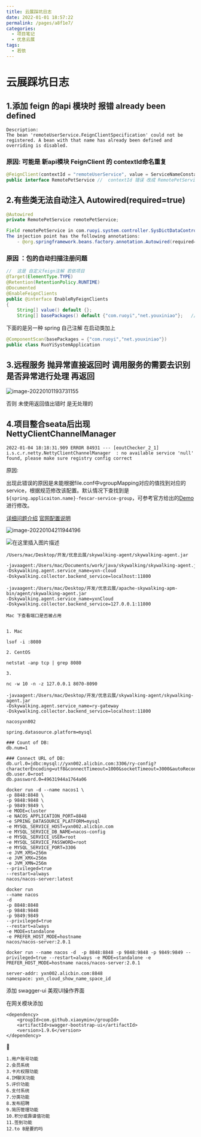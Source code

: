 ```yaml
---
title: 云展踩坑日志
date: 2022-01-01 18:57:22
permalink: /pages/a8f1e7/
categories:
  - 项目笔记
  - 优息云展
tags:
  - 若依
---
```


# 云展踩坑日志

## 1.添加 feign 的api 模块时 报错 already been defined

```log
Description:
The bean 'remoteUserService.FeignClientSpecification' could not be registered. A bean with that name has already been defined and overriding is disabled.
```

### 原因: 可能是 新api模块   FeignClient 的 contextId命名重复

```java
@FeignClient(contextId = "remoteUserService", value = ServiceNameConstants.YXN_CLOUD_SERVICE, fallbackFactory = RemotePetFallbackFactory.class)
public interface RemotePetService //  contextId 错误 改成 RemotePetService 新的对应远程服务
```

## 2.有些类无法自动注入 Autowired(required=true)

```java
@Autowired
private RemotePetService remotePetService;
```

```java
Field remotePetService in com.ruoyi.system.controller.SysDictDataController required a bean of type 'net.youxiniao.cloud.api.RemotePetService' that could not be found.
The injection point has the following annotations:
	- @org.springframework.beans.factory.annotation.Autowired(required=true)
```

### 原因 ：包的自动扫描注册问题

```java
//  这是 自定义feign注解 若依项目
@Target(ElementType.TYPE)
@Retention(RetentionPolicy.RUNTIME)
@Documented
@EnableFeignClients
public @interface EnableRyFeignClients
{
    String[] value() default {};
    String[] basePackages() default {"com.ruoyi","net.youxiniao"};   // 若依的项目 添加自己的 包名前缀  "net.youxiniao"
```

下面的是另一种 spring 自己注解 在启动类加上

```java
@ComponentScan(basePackages = {"com.ruoyi","net.youxiniao"})
public class RuoYiSystemApplication
```

## 3.远程服务 抛异常直接返回时 调用服务的需要去识别是否异常进行处理 再返回

![image-20220101193731155](http://img.alicbin.com/img/20220101193731.png)

否则  未使用返回值出错时 是无处理的



## 4.项目整合seata后出现NettyClientChannelManager

```log
2022-01-04 18:18:31.909 ERROR 84931 --- [eoutChecker_2_1] i.s.c.r.netty.NettyClientChannelManager  : no available service 'null' found, please make sure registry config correct
```

原因:

出现此错误的原因是未能根据file.conf中vgroupMapping对应的值找到对应的service，根据规范修改该配置。默认情况下查找到是`${spring.applicaiton.name}-fescar-service-group`，可参考官方给出的[Demo](https://github.com/seata/seata-samples/blob/master/springcloud-jpa-seata/order-service/src/main/resources/file.conf)进行修改。 

[详细问题介绍](https://blog.csdn.net/qq_30718137/article/details/118055773)      [官网配置说明](https://seata.io/zh-cn/docs/user/configurations.html)

![image-20220104211944196](http://img.alicbin.com/img/20220104211944.png)



![在这里插入图片描述](http://img.alicbin.com/img/20220104211951.png)



```
/Users/mac/Desktop/开发/优息云展/skywalking-agent/skywalking-agent.jar
```

```sh
-javaagent:/Users/mac/Documents/work/java/skywalking/skywalking-agent.jar
-Dskywalking.agent.service_name=yxn-cloud
-Dskywalking.collector.backend_service=localhost:11800
```

```shell
-javaagent:/Users/mac/Desktop/开发/优息云展/apache-skywalking-apm-bin/agent/skywalking-agent.jar
-Dskywalking.agent.service_name=yxnCloud 
-Dskywalking.collector.backend_service=127.0.0.1:11800
```





```
Mac 下查看端口是否被占用
 

1. Mac

lsof -i :8080

2. CentOS

netstat -anp tcp | grep 8080

3.

nc -w 10 -n -z 127.0.0.1 8070-8090
```





```
-javaagent:/Users/mac/Desktop/开发/优息云展/skywalking-agent/skywalking-agent.jar
-Dskywalking.agent.service_name=ry-gateway
-Dskywalking.collector.backend_service=localhost:11800
```

```
nacosyxn002
```

```
spring.datasource.platform=mysql

### Count of DB:
db.num=1

### Connect URL of DB:
db.url.0=jdbc:mysql://yxn002.alicbin.com:3306/ry-config?characterEncoding=utf8&connectTimeout=1000&socketTimeout=3000&autoReconnect=true&useUnicode=true&useSSL=false&serverTimezone=UTC
db.user.0=root
db.password.0=49631944a1764a06
```





```
docker run -d --name nacos1 \
-p 8848:8848 \
-p 9848:9848 \
-p 9849:9849 \
-e MODE=cluster 
-e NACOS_APPLICATION_PORT=8848 
-e SPRING_DATASOURCE_PLATFORM=mysql 
-e MYSQL_SERVICE_HOST=yxn002.alicbin.com 
-e MYSQL_SERVICE_DB_NAME=nacos-config 
-e MYSQL_SERVICE_USER=root 
-e MYSQL_SERVICE_PASSWORD=root 
-e MYSQL_SERVICE_PORT=3306
-e JVM_XMS=256m 
-e JVM_XMX=256m 
-e JVM_XMN=256m 
--privileged=true 
--restart=always 
nacos/nacos-server:latest
```

```shell
docker run
--name nacos
-d 
-p 8848:8848
-p 9848:9848 
-p 9849:9849 
--privileged=true 
--restart=always 
-e MODE=standalone 
-e PREFER_HOST_MODE=hostname 
nacos/nacos-server:2.0.1
```





```shell
docker run --name nacos -d  -p 8848:8848 -p 9848:9848 -p 9849:9849 --privileged=true --restart=always -e MODE=standalone -e PREFER_HOST_MODE=hostname nacos/nacos-server:2.0.1
```



```
server-addr: yxn002.alicbin.com:8848
namespace: yxn_cloud_show_name_space_id
```



添加 swagger-ui 美观UI操作界面 

在网关模块添加

```
<dependency>
    <groupId>com.github.xiaoymin</groupId>
    <artifactId>swagger-bootstrap-ui</artifactId>
    <version>1.9.6</version>
</dependency>
```





```
1.用户账号功能
2.会员系统
3.卡片权限功能
4.IM聊天功能
5.评价功能
6.支付系统
7.分类功能
8.发布招聘
9.简历管理功能
10.积分或靠谱值功能
11.签到功能
12.to B是要的吗
```


